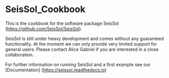 # SeisSol_Cookbook
This is the cookbook for the software package SeisSol (https://github.com/SeisSol/SeisSol).

SeisSol is still under heavy development and comes without any guaranteed funcitonality. At the moment we can only provide very limited support for general users. Please contact Alice Gabriel if you are interested in a close collaboration.

For further information on running SeisSol and a first example see our [Documentation] (https://seissol.readthedocs.io)
